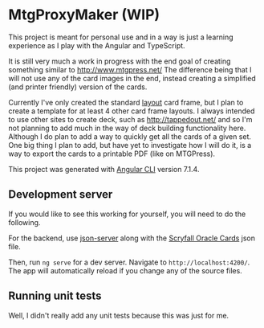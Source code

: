 # MtgProxyMaker (WIP)

This project is meant for personal use and in a way is just a learning experience as I play with the Angular and TypeScript.

It is still very much a work in progress with the end goal of creating something similar to http://www.mtgpress.net/ The difference being that I will not use any of the card images in the end, instead creating a simplified (and printer friendly) version of the cards.

Currently I've only created the standard [layout](https://scryfall.com/docs/api/layouts) card frame, but I plan to create a template for at least 4 other card frame layouts.
I always intended to use other sites to create deck, such as http://tappedout.net/ and so I'm not planning to add much in the way of deck building functionality here.  Although I do plan to add a way to quickly get all the cards of a given set.
One big thing I plan to add, but have yet to investigate how I will do it, is a way to export the cards to a printable PDF (like on MTGPress).

This project was generated with [Angular CLI](https://github.com/angular/angular-cli) version 7.1.4.

## Development server

If you would like to see this working for yourself, you will need to do the following.

For the backend, use [json-server](https://github.com/typicode/json-server) along with the [Scryfall Oracle Cards](https://archive.scryfall.com/json/scryfall-oracle-cards.json) json file.

Then, run `ng serve` for a dev server. Navigate to `http://localhost:4200/`. The app will automatically reload if you change any of the source files.

## Running unit tests

Well, I didn't really add any unit tests because this was just for me.
